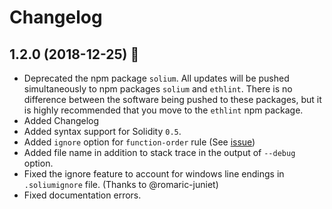 # Changelog

## 1.2.0 (2018-12-25) :santa:
- Deprecated the npm package `solium`. All updates will be pushed simultaneously to npm packages `solium` and `ethlint`. There is no difference between the software being pushed to these packages, but it is highly recommended that you move to the `ethlint` npm package.
- Added Changelog
- Added syntax support for Solidity `0.5`.
- Added `ignore` option for `function-order` rule (See [issue](https://github.com/duaraghav8/Ethlint/issues/235))
- Added file name in addition to stack trace in the output of `--debug` option.
- Fixed the ignore feature to account for windows line endings in `.soliumignore` file. (Thanks to @romaric-juniet)
- Fixed documentation errors.
